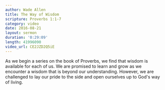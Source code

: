 ```yaml
---
author: Wade Allen
title: The Way of Wisdom
scripture: Proverbs 1:1-7
category: video
date: 2016-08-21
layout: sermon
duration: '0:29:09' 
length: 41996090
video_url: CE2JZD2Q5iE
---
```


As we begin a series on the book of Proverbs, we find that wisdom is available for each of us. We are promised to learn and grow as we encounter a wisdom that is beyond our understanding. However, we are challenged to lay our pride to the side and open ourselves up to God's way of living.
